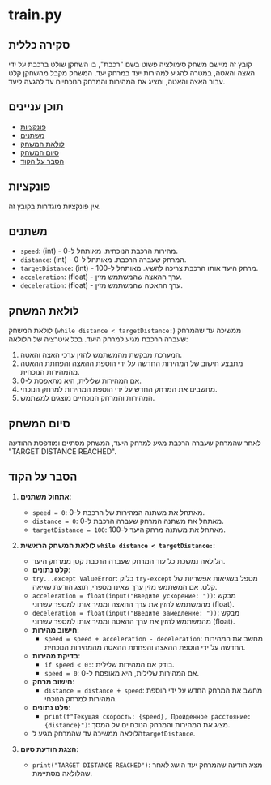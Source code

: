 # train.py

## סקירה כללית

קובץ זה מיישם משחק סימולציה פשוט בשם "רכבת", בו השחקן שולט ברכבת על ידי האצה והאטה, במטרה להגיע למהירות יעד במרחק יעד. המשחק מקבל מהשחקן קלט עבור האצה והאטה, ומציג את המהירות והמרחק הנוכחיים עד להגעה ליעד.

## תוכן עניינים

- [פונקציות](#פונקציות)
- [משתנים](#משתנים)
- [לולאת המשחק](#לולאת-המשחק)
- [סיום המשחק](#סיום-המשחק)
- [הסבר על הקוד](#הסבר-על-הקוד)

## פונקציות

אין פונקציות מוגדרות בקובץ זה.

## משתנים

- `speed`: (int) - מהירות הרכבת הנוכחית. מאותחל ל-0.
- `distance`: (int) - המרחק שעברה הרכבת. מאותחל ל-0.
- `targetDistance`: (int) - מרחק היעד אותו הרכבת צריכה להשיג. מאותחל ל-100.
- `acceleration`: (float) - ערך ההאצה שהמשתמש מזין.
- `deceleration`: (float) - ערך ההאטה שהמשתמש מזין.

## לולאת המשחק

לולאת המשחק (`while distance < targetDistance:`) ממשיכה עד שהמרחק שעברה הרכבת מגיע למרחק היעד.
בכל איטרציה של הלולאה:
1.  המערכת מבקשת מהמשתמש להזין ערכי האצה והאטה.
2.  מתבצע חישוב של המהירות החדשה על ידי הוספת ההאצה והפחתת ההאטה מהמהירות הנוכחית.
3.  אם המהירות שלילית, היא מתאפסת ל-0.
4.  מחשבים את המרחק החדש על ידי הוספת המהירות למרחק הנוכחי.
5.  המהירות והמרחק הנוכחיים מוצגים למשתמש.

## סיום המשחק
לאחר שהמרחק שעברה הרכבת מגיע למרחק היעד, המשחק מסתיים ומודפסת ההודעה "TARGET DISTANCE REACHED".

## הסבר על הקוד

1.  **אתחול משתנים**:
    -   `speed = 0`: מאתחל את משתנה המהירות של הרכבת ל-0.
    -   `distance = 0`: מאתחל את משתנה המרחק שעברה הרכבת ל-0.
    -   `targetDistance = 100`: מאתחל את משתנה מרחק היעד ל-100.

2.  **לולאת המשחק הראשית `while distance < targetDistance:`**:
    -   הלולאה נמשכת כל עוד המרחק שעברה הרכבת קטן ממרחק היעד.
    -   **קלט נתונים**:
       - `try...except ValueError`: בלוק `try-except` מטפל בשגיאות אפשריות של קלט. אם המשתמש מזין ערך שאינו מספרי, תוצג הודעת שגיאה.
       - `acceleration = float(input("Введите ускорение: "))`: מבקש מהמשתמש להזין את ערך ההאצה וממיר אותו למספר עשרוני (float).
       - `deceleration = float(input("Введите замедление: "))`: מבקש מהמשתמש להזין את ערך ההאטה וממיר אותו למספר עשרוני (float).
    -   **חישוב מהירות**:
        -   `speed = speed + acceleration - deceleration`: מחשב את המהירות החדשה על ידי הוספת ההאצה והפחתת ההאטה מהמהירות הנוכחית.
    -   **בדיקת מהירות**:
        - `if speed < 0:`: בודק אם המהירות שלילית.
        - `speed = 0`: אם המהירות שלילית, היא מאופסת ל-0.
    -   **חישוב מרחק**:
        -   `distance = distance + speed`: מחשב את המרחק החדש על ידי הוספת המהירות למרחק הנוכחי.
    -   **פלט נתונים**:
        -   `print(f"Текущая скорость: {speed}, Пройденное расстояние: {distance}")`: מציג את המהירות והמרחק הנוכחיים על המסך.
    -   הלולאה ממשיכה עד שהמרחק מגיע ל`targetDistance`.

3.  **הצגת הודעת סיום**:
    -   `print("TARGET DISTANCE REACHED")`: מציג הודעה שהמרחק יעד הושג לאחר שהלולאה מסתיימת.